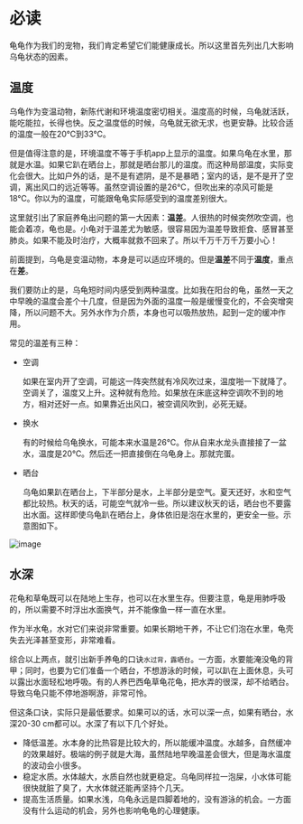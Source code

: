 # 必读

龟龟作为我们的宠物，我们肯定希望它们能健康成长。所以这里首先列出几大影响乌龟状态的因素。

## 温度

乌龟作为变温动物，新陈代谢和环境温度密切相关。温度高的时候，乌龟就活跃，能吃能拉，长得也快。反之温度低的时候，乌龟就无欲无求，也更安静。比较合适的温度一般在20℃到33℃。

但是值得注意的是，环境温度不等于手机app上显示的温度。如果乌龟在水里，那就是水温。如果它趴在晒台上，那就是晒台那儿的温度。而这种局部温度，实际变化会很大。比如户外的话，是不是有遮阴，是不是暴晒；室内的话，是不是开了空调，离出风口的远近等等。虽然空调设置的是26℃，但吹出来的凉风可能是18℃。你以为的温度，可能跟龟龟实际感受到的温度差别很大。

这里就引出了家庭养龟出问题的第一大因素：__温差__。人很热的时候突然吹空调，也能会着凉，龟也是。小龟对于温差尤为敏感，很容易因为温差导致拒食、感冒甚至肺炎。如果不能及时治疗，大概率就救不回来了。所以千万千万千万要小心！

前面提到，乌龟是变温动物，本身是可以适应环境的。但是**温差**不同于**温度**，重点在**差**。

我们要防止的是，乌龟短时间内感受到两种温度。比如我在阳台的龟，虽然一天之中早晚的温度会差个十几度，但是因为外面的温度一般是缓慢变化的，不会突增突降，所以问题不大。另外水作为介质，本身也可以吸热放热，起到一定的缓冲作用。

常见的温差有三种：

- 空调

  如果在室内开了空调，可能这一阵突然就有冷风吹过来，温度啪一下就降了。空调关了，温度又上升。这种就有危险。如果放在床底这种空调吹不到的地方，相对还好一点。如果靠近出风口，被空调风吹到，必死无疑。

- 换水

  有的时候给乌龟换水，可能本来水温是26℃。你从自来水龙头直接接了一盆水，温度是20℃。然后还一把直接倒在乌龟身上。那就完蛋。

- 晒台

  乌龟如果趴在晒台上，下半部分是水，上半部分是空气。夏天还好，水和空气都比较热。秋天的话，可能空气就冷一些。所以建议秋天的话，晒台也不要露出水面。这样即使乌龟趴在晒台上，身体依旧是泡在水里的，更安全一些。示意图如下。

![image](https://user-images.githubusercontent.com/43141076/189949804-38c34f05-0b4b-447c-8eb9-8cad9adb30d8.png)

## 水深

花龟和草龟既可以在陆地上生存，也可以在水里生存。但要注意，龟是用肺呼吸的，所以需要不时浮出水面换气，并不能像鱼一样一直在水里。

作为半水龟，水对它们来说非常重要。如果长期地干养，不让它们泡在水里，龟壳失去光泽甚至变形，非常难看。

综合以上两点，就引出新手养龟的口诀`水过背，露晒台`。一方面，水要能淹没龟的背甲；同时，也要为它们准备一个晒台，不想游泳的时候，可以趴在上面休息，头可以露出水面轻松地呼吸。有的人养巴西龟草龟花龟，把水弄的很深，却不给晒台。导致乌龟只能不停地游啊游，非常可怜。

但这条口诀，实际只是最低要求。如果可以的话，水可以深一点，如果有晒台，水深20-30 cm都可以。水深了有以下几个好处。

- 降低温差。水本身的比热容是比较大的，所以能缓冲温度。水越多，自然缓冲的效果越好。极端的例子就是大海，虽然陆地早晚温差会很大，但是海水温度的波动会小很多。
- 稳定水质。水体越大，水质自然也就更稳定。乌龟同样拉一泡屎，小水体可能很快就脏了臭了，大水体就还能再坚持个几天。
- 提高生活质量。如果水浅，乌龟永远是四脚着地的，没有游泳的机会。一方面没有什么运动的机会，另外也影响龟龟的心理健康。
